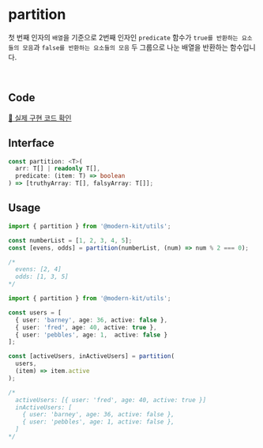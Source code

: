 # partition

첫 번째 인자의 `배열`을 기준으로 2번째 인자인 `predicate` 함수가 `true를 반환하는 요소들의 모음`과 `false를 반환하는 요소들의 모음` 두 그룹으로 나눈 배열을 반환하는 함수입니다.

<br />

## Code
[🔗 실제 구현 코드 확인](https://github.com/modern-agile-team/modern-kit/blob/main/packages/utils/src/array/partition/index.ts)

## Interface
```ts title="typescript"
const partition: <T>(
  arr: T[] | readonly T[],
  predicate: (item: T) => boolean
) => [truthyArray: T[], falsyArray: T[]];
```

## Usage
```ts title="typescript"
import { partition } from '@modern-kit/utils';

const numberList = [1, 2, 3, 4, 5];
const [evens, odds] = partition(numberList, (num) => num % 2 === 0);

/*
  evens: [2, 4]
  odds: [1, 3, 5]
*/
```

```ts title="typescript"
import { partition } from '@modern-kit/utils';

const users = [
  { user: 'barney', age: 36, active: false },
  { user: 'fred', age: 40, active: true },
  { user: 'pebbles', age: 1,  active: false }
];

const [activeUsers, inActiveUsers] = partition(
  users,
  (item) => item.active
);

/*
  activeUsers: [{ user: 'fred', age: 40, active: true }]
  inActiveUsers: [
    { user: 'barney', age: 36, active: false },
    { user: 'pebbles', age: 1, active: false },
  ]
*/
```